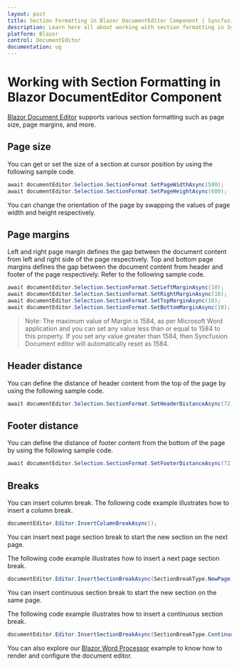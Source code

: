 ```yaml
---
layout: post
title: Section Formatting in Blazor DocumentEditor Component | Syncfusion
description: Learn here all about working with section formatting in Syncfusion Blazor DocumentEditor component and more.
platform: Blazor
control: DocumentEditor
documentation: ug
---
```


# Working with Section Formatting in Blazor DocumentEditor Component

[Blazor Document Editor](https://www.syncfusion.com/blazor-components/blazor-word-processor) supports various section formatting such as page size, page margins, and more.

## Page size

You can get or set the size of a section at cursor position by using the following sample code.

```csharp
await documentEditor.Selection.SectionFormat.SetPageWidthAsync(500);
await documentEditor.Selection.SectionFormat.SetPageHeightAsync(600);
```

You can change the orientation of the page by swapping the values of page width and height respectively.

## Page margins

Left and right page margin defines the gap between the document content from left and right side of the page respectively. Top and bottom page margins defines the gap between the document content from header and footer of the page respectively.
Refer to the following sample code.

```csharp
await documentEditor.Selection.SectionFormat.SetLeftMarginAsync(10);
await documentEditor.Selection.SectionFormat.SetRightMarginAsync(10);
await documentEditor.Selection.SectionFormat.SetTopMarginAsync(10);
await documentEditor.Selection.SectionFormat.SetBottomMarginAsync(10);
```

>Note: The maximum value of Margin is 1584, as per Microsoft Word application and you can set any value less than or equal to 1584 to this property. If you set any value greater than 1584, then Syncfusion Document editor will automatically reset as 1584.

## Header distance

You can define the distance of header content from the top of the page by using the following sample code.

```csharp
await documentEditor.Selection.SectionFormat.SetHeaderDistanceAsync(72);
```

## Footer distance

You can define the distance of footer content from the bottom of the page by using the following sample code.

```csharp
await documentEditor.Selection.SectionFormat.SetFooterDistanceAsync(72);
```

## Breaks

You can insert column break. The following code example illustrates how to insert a column break.

```csharp
documentEditor.Editor.InsertColumnBreakAsync();
```

You can insert next page section break to start the new section on the next page.

The following code example illustrates how to insert a next page section break.

```csharp
documentEditor.Editor.InsertSectionBreakAsync(SectionBreakType.NewPage);
```
You can insert continuous section break to start the new section on the same page.

The following code example illustrates how to insert a continuous section break.

```csharp
documentEditor.Editor.InsertSectionBreakAsync(SectionBreakType.Continuous);
```

You can also explore our [Blazor Word Processor](https://blazor.syncfusion.com/demos/document-editor/default-functionalities) example to know how to render and configure the document editor.